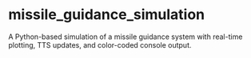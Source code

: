 # missile_guidance_simulation
A Python-based simulation of a missile guidance system with real-time plotting, TTS updates, and color-coded console output.
